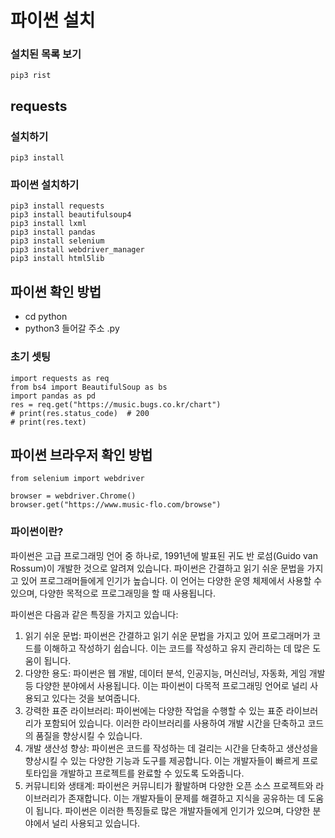 # 파이썬 설치   
   
### 설치된 목록 보기
 ````
 pip3 rist
 ````
 ## requests   
    
### 설치하기
 ````
 pip3 install
 ````

 ### 파이썬 설치하기
 ````
 pip3 install requests
 pip3 install beautifulsoup4
 pip3 install lxml
 pip3 install pandas
 pip3 install selenium
 pip3 install webdriver_manager
 pip3 install html5lib
 ````

## 파이썬 확인 방법
- cd python
- python3 들어갈 주소 .py

### 초기 셋팅
 ````
 import requests as req
 from bs4 import BeautifulSoup as bs
 import pandas as pd
 res = req.get("https://music.bugs.co.kr/chart")
 # print(res.status_code)  # 200
 # print(res.text)
 ````


## 파이썬 브라우저 확인 방법
 ````
from selenium import webdriver

browser = webdriver.Chrome()
browser.get("https://www.music-flo.com/browse")
 ````

 
 ### 파이썬이란?
 파이썬은 고급 프로그래밍 언어 중 하나로, 1991년에 발표된 귀도 반 로섬(Guido van Rossum)이 개발한 것으로 알려져 있습니다. 파이썬은 간결하고 읽기 쉬운 문법을 가지고 있어 프로그래머들에게 인기가 높습니다. 이 언어는 다양한 운영 체제에서 사용할 수 있으며, 다양한 목적으로 프로그래밍을 할 때 사용됩니다.   

파이썬은 다음과 같은 특징을 가지고 있습니다:   

1. 읽기 쉬운 문법: 파이썬은 간결하고 읽기 쉬운 문법을 가지고 있어 프로그래머가 코드를 이해하고 작성하기 쉽습니다. 이는 코드를 작성하고 유지 관리하는 데 많은 도움이 됩니다.
2. 다양한 용도: 파이썬은 웹 개발, 데이터 분석, 인공지능, 머신러닝, 자동화, 게임 개발 등 다양한 분야에서 사용됩니다. 이는 파이썬이 다목적 프로그래밍 언어로 널리 사용되고 있다는 것을 보여줍니다.
3. 강력한 표준 라이브러리: 파이썬에는 다양한 작업을 수행할 수 있는 표준 라이브러리가 포함되어 있습니다. 이러한 라이브러리를 사용하여 개발 시간을 단축하고 코드의 품질을 향상시킬 수 있습니다.
4. 개발 생산성 향상: 파이썬은 코드를 작성하는 데 걸리는 시간을 단축하고 생산성을 향상시킬 수 있는 다양한 기능과 도구를 제공합니다. 이는 개발자들이 빠르게 프로토타입을 개발하고 프로젝트를 완료할 수 있도록 도와줍니다.
5. 커뮤니티와 생태계: 파이썬은 커뮤니티가 활발하며 다양한 오픈 소스 프로젝트와 라이브러리가 존재합니다. 이는 개발자들이 문제를 해결하고 지식을 공유하는 데 도움이 됩니다.
파이썬은 이러한 특징들로 많은 개발자들에게 인기가 있으며, 다양한 분야에서 널리 사용되고 있습니다.





